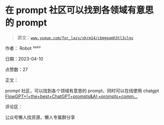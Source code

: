 # 在 prompt 社区可以找到各领域有意思的 prompt

> 原文：[`www.yuque.com/for_lazy/xkrm14/cbmgeamh3tl3clgs`](https://www.yuque.com/for_lazy/xkrm14/cbmgeamh3tl3clgs)

作者： Robot ²º²²

日期：2023-04-10

点赞数：27

正文：

prompt 社区，可以找到各个领域有意思的 prompt，同时可以在线使用 chatgpt [FlowGPT+|+the+best+ChatGPT+prompts&AI;+prompts+comm...](https://flowgpt.com)

评论区：

公众号懒人找资源，懒人专属群分享

